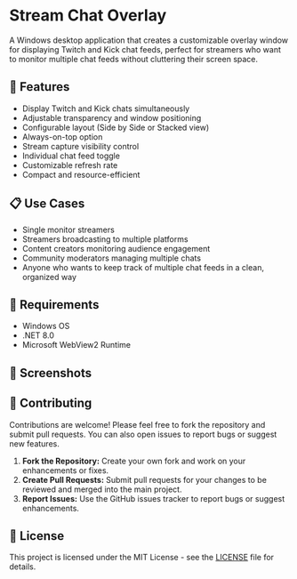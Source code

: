 # Stream Chat Overlay

A Windows desktop application that creates a customizable overlay window for displaying Twitch and Kick chat feeds, perfect for streamers who want to monitor multiple chat feeds without cluttering their screen space.

## 🌟 Features
- Display Twitch and Kick chats simultaneously
- Adjustable transparency and window positioning
- Configurable layout (Side by Side or Stacked view)
- Always-on-top option
- Stream capture visibility control
- Individual chat feed toggle
- Customizable refresh rate
- Compact and resource-efficient

## 📋 Use Cases
- Single monitor streamers
- Streamers broadcasting to multiple platforms
- Content creators monitoring audience engagement
- Community moderators managing multiple chats
- Anyone who wants to keep track of multiple chat feeds in a clean, organized way

## 🔧 Requirements
- Windows OS
- .NET 8.0
- Microsoft WebView2 Runtime

## 📸 Screenshots

<p align="center">

</p>

## 🤝 Contributing

Contributions are welcome! Please feel free to fork the repository and submit pull requests. You can also open issues to report bugs or suggest new features.

1. **Fork the Repository:** Create your own fork and work on your enhancements or fixes.
2. **Create Pull Requests:** Submit pull requests for your changes to be reviewed and merged into the main project.
3. **Report Issues:** Use the GitHub issues tracker to report bugs or suggest enhancements.

## 📄 License

This project is licensed under the MIT License - see the [LICENSE](LICENSE) file for details.
